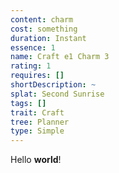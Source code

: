 ```yaml
---
content: charm
cost: something
duration: Instant
essence: 1
name: Craft e1 Charm 3
rating: 1
requires: []
shortDescription: ~
splat: Second Sunrise
tags: []
trait: Craft
tree: Planner
type: Simple
---
```


Hello **world**!
